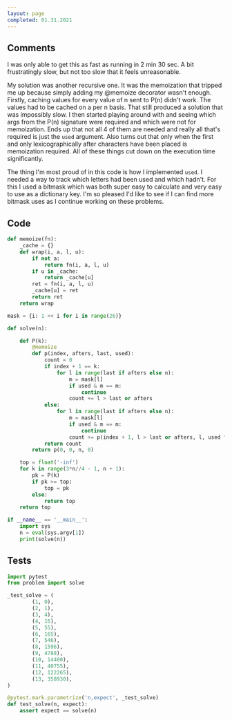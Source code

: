 ```yaml
---
layout: page
completed: 01.31.2021
---
```


## Comments

I was only able to get this as fast as running in 2 min 30 sec.  A bit
frustratingly slow, but not too slow that it feels unreasonable.

My solution was another recursive one.  It was the memoization that tripped me
up because simply adding my @memoize decorator wasn't enough.  Firstly, caching
values for every value of n sent to P(n) didn't work.  The values had to be
cached on a per n basis.  That still produced a solution that was impossibly
slow.  I then started playing around with and seeing which args from the P(n)
signature were required and which were not for memoization.  Ends up that not
all 4 of them are needed and really all that's required is just the `used`
argument.  Also turns out that only when the first and only lexicographically
after characters have been placed is memoization required.  All of these things
cut down on the execution time significantly.

The thing I'm most proud of in this code is how I implemented `used`.  I needed
a way to track which letters had been used and which hadn't.  For this I used a
bitmask which was both super easy to calculate and very easy to use as a
dictionary key.  I'm so pleased I'd like to see if I can find more bitmask uses
as I continue working on these problems.

## Code

```python
def memoize(fn):
    _cache = {}
    def wrap(i, a, l, u):
        if not a:
            return fn(i, a, l, u)
        if u in _cache:
            return _cache[u]
        ret = fn(i, a, l, u)
        _cache[u] = ret
        return ret
    return wrap

mask = {i: 1 << i for i in range(26)}

def solve(n):

    def P(k):
        @memoize
        def p(index, afters, last, used):
            count = 0
            if index + 1 == k:
                for l in range(last if afters else n):
                    m = mask[l]
                    if used & m == m:
                        continue
                    count += l > last or afters
            else:
                for l in range(last if afters else n):
                    m = mask[l]
                    if used & m == m:
                        continue
                    count += p(index + 1, l > last or afters, l, used ^ m)
            return count
        return p(0, 0, n, 0)

    top = float('-inf')
    for k in range(3*n//4 - 1, n + 1):
        pk = P(k)
        if pk >= top:
            top = pk
        else:
            return top
    return top

if __name__ == '__main__':
    import sys
    n = eval(sys.argv[1])
    print(solve(n))
```

## Tests

```python
import pytest
from problem import solve

_test_solve = (
        (1, 0),
        (2, 1),
        (3, 4),
        (4, 16),
        (5, 55),
        (6, 165),
        (7, 546),
        (8, 1596),
        (9, 4788),
        (10, 14400),
        (11, 40755),
        (12, 122265),
        (13, 358930),
)

@pytest.mark.parametrize('n,expect', _test_solve)
def test_solve(n, expect):
    assert expect == solve(n)
```
